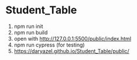 # Student_Table
1. npm run init
2. npm run build
3. open with http://127.0.0.1:5500/public/index.html
4. npm run cypress (for testing)
5. https://daryazel.github.io/Student_Table/public/
